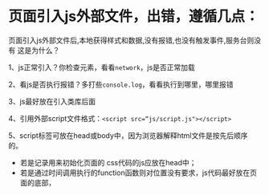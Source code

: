 # 页面引入js外部文件，出错，遵循几点：
页面引入js外部文件后,本地获得样式和数据,没有报错,也没有触发事件,服务台则没有
这是为什么？

1、js正常引入？你检查元素，看看`network`，js是否正常加载

2、看js是否执行报错？多打些`console.log`，看看执行到哪里，哪里报错

3、js最好放在引入类库后面

4、引用外部script文件格式：`<script src=“js/script.js"></script>`

5、script标签可放在head或body中，因为浏览器解释html文件是按先后顺序的。
- 若是记录用来初始化页面的 css代码的js应放在head中；
- 若是通过时间调用执行的function函数则对位置没有要求，js代码最好放在页面的底部，
